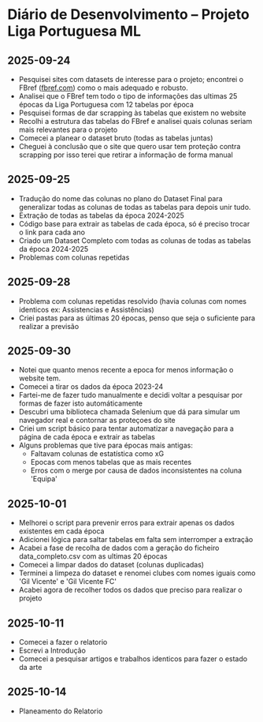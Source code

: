 # Diário de Desenvolvimento – Projeto Liga Portuguesa ML

## 2025-09-24

- Pesquisei sites com datasets de interesse para o projeto; encontrei o FBref ([fbref.com](https://fbref.com/en/)) como o mais adequado e robusto.
- Analisei que o FBref tem todo o tipo de informações das ultimas 25 épocas da Liga Portuguesa com 12 tabelas por época
- Pesquisei formas de dar scrapping às tabelas que existem no website
- Recolhi a estrutura das tabelas do FBref e analisei quais colunas seriam mais relevantes para o projeto
- Comecei a planear o dataset bruto (todas as tabelas juntas)
- Cheguei à conclusão que o site que quero usar tem proteção contra scrapping por isso terei que retirar a informação de forma manual

## 2025-09-25

- Tradução do nome das colunas no plano do Dataset Final para generalizar todas as colunas de todas as tabelas para depois unir tudo.
- Extração de todas as tabelas da época 2024-2025
- Código base para extrair as tabelas de cada época, só é preciso trocar o link para cada ano
- Criado um Dataset Completo com todas as colunas de todas as tabelas da época 2024-2025
- Problemas com colunas repetidas

## 2025-09-28

- Problema com colunas repetidas resolvido (havia colunas com nomes identicos ex: Assistencias e Assistências)
- Criei pastas para as últimas 20 épocas, penso que seja o suficiente para realizar a previsão

## 2025-09-30

- Notei que quanto menos recente a epoca for menos informação o website tem.
- Comecei a tirar os dados da época 2023-24
- Fartei-me de fazer tudo manualmente e decidi voltar a pesquisar por formas de fazer isto automáticamente
- Descubri uma biblioteca chamada Selenium que dá para simular um navegador real e contornar as proteçoes do site
- Criei um script básico para tentar automatizar a navegação para a página de cada época e extrair as tabelas
- Alguns problemas que tive para épocas mais antigas:
  * Faltavam colunas de estatística como xG
  * Epocas com menos tabelas que as mais recentes
  * Erros com o merge por causa de dados inconsistentes na coluna 'Equipa'

## 2025-10-01

- Melhorei o script para prevenir erros para extrair apenas os dados existentes em cada época
- Adicionei lógica para saltar tabelas em falta sem interromper a extração
- Acabei a fase de recolha de dados com a geração do ficheiro data_completo.csv com as ultimas 20 épocas
- Comecei a limpar dados do dataset (colunas duplicadas)
- Terminei a limpeza do dataset e renomei clubes com nomes iguais como 'Gil Vicente' e 'Gil Vicente FC'
- Acabei agora de recolher todos os dados que preciso para realizar o projeto

## 2025-10-11

- Comecei a fazer o relatorio
- Escrevi a Introdução
- Comecei a pesquisar artigos e trabalhos identicos para fazer o estado da arte

## 2025-10-14

- Planeamento do Relatorio 
